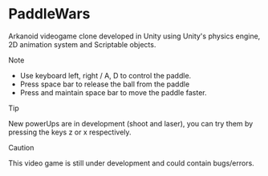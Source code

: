 # PaddleWars
 Arkanoid videogame clone developed in Unity using Unity's physics engine, 2D animation system and Scriptable objects.

> [!NOTE]
> - Use keyboard left, right / A, D to control the paddle.
> - Press space bar to release the ball from the paddle
> - Press and maintain space bar to move the paddle faster.

> [!TIP]
> New powerUps are in development (shoot and laser), you can try them by pressing the keys z or x respectively.

> [!CAUTION]
> This video game is still under development and could contain bugs/errors.

 
